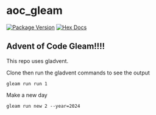 # aoc_gleam

[![Package Version](https://img.shields.io/hexpm/v/aoc_gleam)](https://hex.pm/packages/aoc_gleam)
[![Hex Docs](https://img.shields.io/badge/hex-docs-ffaff3)](https://hexdocs.pm/aoc_gleam/)

## Advent of Code Gleam!!!!

This repo uses gladvent.

Clone then run the gladvent commands to see the output

```
gleam run run 1
```

Make a new day

```
gleam run new 2 --year=2024
```

